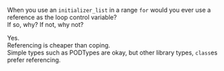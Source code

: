 When you use an `initializer_list` in a range `for` would you ever use a reference as the loop control variable?<br>
If so, why? If not, why not?

Yes.<br>
Referencing is cheaper than coping.<br>
Simple types such as PODTypes are okay, but other library types, `class`es prefer referencing.